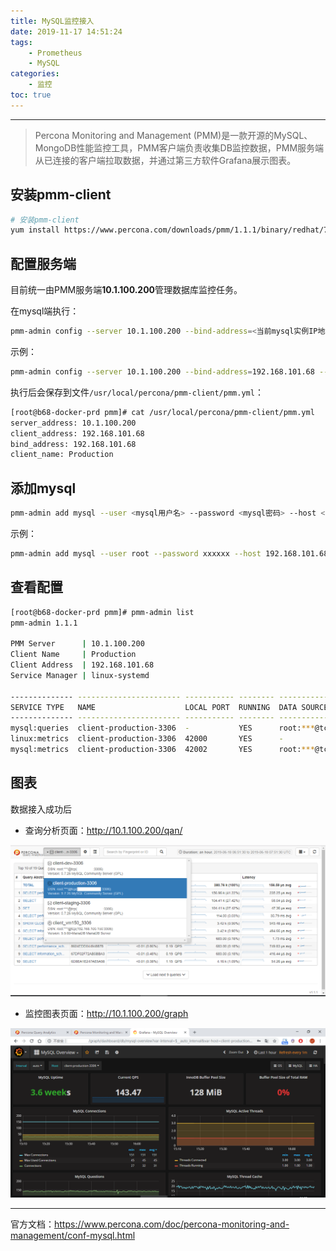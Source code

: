 ```yaml
---
title: MySQL监控接入
date: 2019-11-17 14:51:24
tags:
    - Prometheus
    - MySQL
categories:
    - 监控
toc: true
---
```




---

> Percona Monitoring and Management (PMM)是一款开源的MySQL、MongoDB性能监控工具，PMM客户端负责收集DB监控数据，PMM服务端从已连接的客户端拉取数据，并通过第三方软件Grafana展示图表。



<!-- more -->

## 安装pmm-client

```sh
# 安装pmm-client
yum install https://www.percona.com/downloads/pmm/1.1.1/binary/redhat/7/x86_64/pmm-client-1.1.1-1.x86_64.rpm
```



## 配置服务端

目前统一由PMM服务端**10.1.100.200**管理数据库监控任务。

在mysql端执行：

```sh
pmm-admin config --server 10.1.100.200 --bind-address=<当前mysql实例IP地址> --client-address=<当前mysql实例IP地址> --client-name=<自定义客户端名称>
```

示例：

```sh
pmm-admin config --server 10.1.100.200 --bind-address=192.168.101.68 --client-address=192.168.101.68 --client-name=Production
```

执行后会保存到文件`/usr/local/percona/pmm-client/pmm.yml`：

```sh
[root@b68-docker-prd pmm]# cat /usr/local/percona/pmm-client/pmm.yml
server_address: 10.1.100.200
client_address: 192.168.101.68
bind_address: 192.168.101.68
client_name: Production
```



## 添加mysql

```sh
pmm-admin add mysql --user <mysql用户名> --password <mysql密码> --host <mysql实例IP地址> --port <mysql端口> <自定义本实例的名称>
```

示例：

```sh
pmm-admin add mysql --user root --password xxxxxx --host 192.168.101.68 --port 3306 client-production-3306
```



## 查看配置

```sh
[root@b68-docker-prd pmm]# pmm-admin list
pmm-admin 1.1.1

PMM Server      | 10.1.100.200
Client Name     | Production
Client Address  | 192.168.101.68
Service Manager | linux-systemd

-------------- ----------------------- ----------- -------- ---------------------------------- ------------------------
SERVICE TYPE   NAME                    LOCAL PORT  RUNNING  DATA SOURCE                        OPTIONS
-------------- ----------------------- ----------- -------- ---------------------------------- ------------------------
mysql:queries  client-production-3306  -           YES      root:***@tcp(192.168.101.68:3306)  query_source=perfschema
linux:metrics  client-production-3306  42000       YES      -                   
mysql:metrics  client-production-3306  42002       YES      root:***@tcp(192.168.101.68:3306)
```



## 图表

数据接入成功后

- 查询分析页面：<http://10.1.100.200/qan/>

![1560845119682](../../../assets/images2019/mysql-monitor-steps.assets/1560845119682.png)



- 监控图表页面：<http://10.1.100.200/graph>

![1560845433306](../../../assets/images2019/mysql-monitor-steps.assets/1560845433306.png)



---

官方文档：<https://www.percona.com/doc/percona-monitoring-and-management/conf-mysql.html>